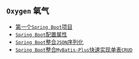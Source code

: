 ## `Oxygen` 氧气

- [第一个`Spring Boot`项目](./oxygen-hello-world/README.md)
- [`Spring Boot`配置属性](./oxygen-configure/README.md)
- [`Spring Boot`整合`JSON`序列化](./oxygen-json/README.md)
- [`Spring Boot`整合`MyBatis-Plus`快速实现单表`CRUD`](./oxygen-mybatis-plus/README.md)